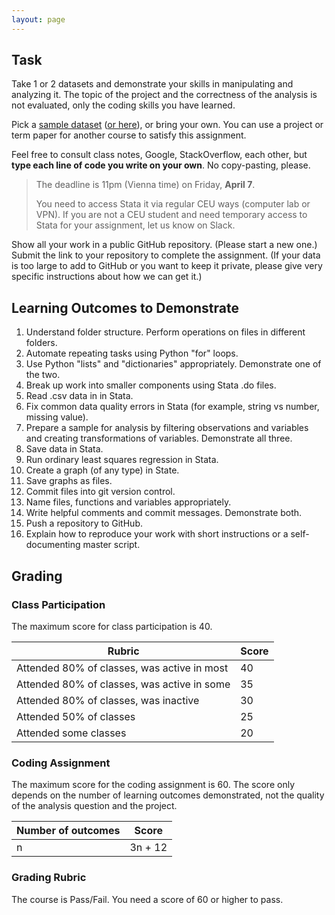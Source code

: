 ```yaml
---
layout: page
---
```

## Task
Take 1 or 2 datasets and demonstrate your skills in manipulating and analyzing it. The topic of the project and the correctness of the analysis is not evaluated, only the coding skills you have learned.

Pick a [sample dataset](https://ceu-economics-and-business.github.io/ECBS-5146-Different-Shapes-of-Data/setup.html) ([or here](https://gabors-data-analysis.com/datasets/)), or bring your own. You can use a project or term paper for another course to satisfy this assignment.

Feel free to consult class notes, Google, StackOverflow, each other, but **type each line of code you write on your own**. No copy-pasting, please.

> The deadline is 11pm (Vienna time) on Friday, **April 7**. 
> 
> You need to access Stata it via regular CEU ways (computer lab or VPN). If you are not a CEU student and need temporary access to Stata for your assignment, let us know on Slack. 

Show all your work in a public GitHub repository. (Please start a new one.) Submit the link to your repository to complete the assignment. (If your data is too large to add to GitHub or you want to keep it private, please give very specific instructions about how we can get it.)

## Learning Outcomes to Demonstrate
1. Understand folder structure. Perform operations on files in different folders.
2. Automate repeating tasks using Python "for" loops.
3. Use Python "lists" and "dictionaries" appropriately. Demonstrate one of the two.
4. Break up work into smaller components using Stata .do files.
5. Read .csv data in in Stata. 
6. Fix common data quality errors in Stata (for example, string vs number, missing value).
7. Prepare a sample for analysis by filtering observations and variables and creating transformations of variables. Demonstrate all three.
8. Save data in Stata.
9. Run ordinary least squares regression in Stata.
10. Create a graph (of any type) in State.
11. Save graphs as files.
12. Commit files into git version control.
13. Name files, functions and variables appropriately.
14. Write helpful comments and commit messages. Demonstrate both.
15. Push a repository to GitHub.
16. Explain how to reproduce your work with short instructions or a self-documenting master script.

## Grading
### Class Participation
The maximum score for class participation is 40.

Rubric | Score
---|---
Attended 80% of classes, was active in most | 40
Attended 80% of classes, was active in some | 35
Attended 80% of classes, was inactive | 30
Attended 50% of classes | 25
Attended some classes | 20

### Coding Assignment
The maximum score for the coding assignment is 60. The score only depends on the number of learning outcomes demonstrated, not the quality of the analysis question and the project.

Number of outcomes | Score
---|---
n | 3n + 12

### Grading Rubric

The course is Pass/Fail. You need a score of 60 or higher to pass.
